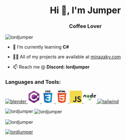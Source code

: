 <h1 align="center">Hi 👋, I'm Jumper</h1>
<h3 align="center">Coffee Lover</h3>

<p align="left"> <img src="https://komarev.com/ghpvc/?username=lordjumper&label=Profile%20views&color=0e75b6&style=flat" alt="lordjumper" /> </p>

- 🌱 I’m currently learning **C#**

- 👨‍💻 All of my projects are available at [minazaky.com](minazaky.com)

- 📫 Reach me @ **Discord: lordjumper**

<h3 align="left">Languages and Tools:</h3>
<p align="left"> <a href="https://www.blender.org/" target="_blank" rel="noreferrer"> <img src="https://download.blender.org/branding/community/blender_community_badge_white.svg" alt="blender" width="40" height="40"/></a><a href="https://www.w3schools.com/cs/" target="_blank" rel="noreferrer"> <img src="https://raw.githubusercontent.com/devicons/devicon/master/icons/csharp/csharp-original.svg" alt="csharp" width="40" height="40"/> </a><a href="https://www.w3schools.com/css/" target="_blank" rel="noreferrer"> <img src="https://raw.githubusercontent.com/devicons/devicon/master/icons/css3/css3-original-wordmark.svg" alt="css3" width="40" height="40"/> </a><a href="https://www.w3.org/html/" target="_blank" rel="noreferrer"> <img src="https://raw.githubusercontent.com/devicons/devicon/master/icons/html5/html5-original-wordmark.svg" alt="html5" width="40" height="40"/> </a><a href="https://developer.mozilla.org/en-US/docs/Web/JavaScript" target="_blank" rel="noreferrer"> <img src="https://raw.githubusercontent.com/devicons/devicon/master/icons/javascript/javascript-original.svg" alt="javascript" width="40" height="40"/> </a> <a href="https://nodejs.org" target="_blank" rel="noreferrer"> <img src="https://raw.githubusercontent.com/devicons/devicon/master/icons/nodejs/nodejs-original-wordmark.svg" alt="nodejs" width="40" height="40"/> </a> <a href="https://tailwindcss.com/" target="_blank" rel="noreferrer"> <img src="https://www.vectorlogo.zone/logos/tailwindcss/tailwindcss-icon.svg" alt="tailwind" width="40" height="40"/></a></p>

<p><img align="left" src="https://github-readme-stats.vercel.app/api/top-langs?username=lordjumper&show_icons=true&locale=en&layout=compact" alt="lordjumper" /></p>

<p>&nbsp;<img align="center" src="https://github-readme-stats.vercel.app/api?username=lordjumper&show_icons=true&locale=en&layout=compact" alt="lordjumper" /></p>

<p><img align="center" src="https://github-readme-streak-stats.herokuapp.com/?user=lordjumper&layout=compact" alt="lordjumper" /></p>
<p align="left"> <a href="https://github.com/ryo-ma/github-profile-trophy"><img src="https://github-profile-trophy.vercel.app/?username=lordjumper" alt="lordjumper" /></a> </p>
